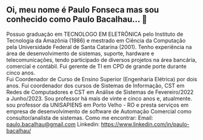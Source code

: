 ## Oi, meu nome é Paulo Fonseca mas sou conhecido como Paulo Bacalhau... 👋

<!--
**paulobacalhau/paulobacalhau** is a ✨ _special_ ✨ repository because its `README.md` (this file) appears on your GitHub profile.

Here are some ideas to get you started:

- 🔭 I’m currently working on ...
- 🌱 I’m currently learning ...
- 👯 I’m looking to collaborate on ...
- 🤔 I’m looking for help with ...
- 💬 Ask me about ...
- 📫 How to reach me: ...
- 😄 Pronouns: ...
- ⚡ Fun fact: ...
-->
Possuo graduação em TECNOLOGO EM ELETRÔNICA pelo Instituto de Tecnologia da Amazônia (1986) e mestrado em Ciência da Computação pela Universidade Federal de Santa Catarina (2001). 
Tenho experiência na área de desenvolvimento de sistemas, suporte, hardware e telecomunicações, tendo participado de diversos projetos na área bancária, comercial e contábil.
Fui gerente de TI em CPD de grande porte durante cinco anos.  
Fui Coordenador de Curso de Ensino Superior (Engenharia Elétrica) por dois anos. 
Fui coordenador dos cursos de Sistemas de Informação, CST em Redes de Computadores e CST em Análise de Sistemas de Fevereiro/2022 a Junho/2023. 
Sou professor há mais de vinte e cinco anos e, atualmente. sou professor da UNISAPIENS em Porto Velho - RO e presta serviços em empresa de desenvolvimento de software de Automação Comercial como consultor/analista de sistemas.
Como me encontrar:
Email: paulo.bacalhau@gmail.com
Linkedin: https://www.linkedin.com/in/paulo-bacalhau/

